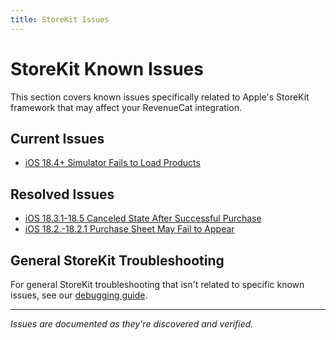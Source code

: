 ```yaml
---
title: StoreKit Issues
---
```


# StoreKit Known Issues

This section covers known issues specifically related to Apple's StoreKit framework that may affect your RevenueCat integration.

## Current Issues

- [iOS 18.4+ Simulator Fails to Load Products](storekit/ios-18-4-simulator-fails-to-load-products)

## Resolved Issues
- [iOS 18.3.1-18.5 Canceled State After Successful Purchase](storekit/ios-18-4-canceled-state-after-successful-purchase)
- [iOS 18.2.-18.2.1 Purchase Sheet May Fail to Appear](storekit/ios-18-2-purchase-sheet-may-fail-to-appear)

## General StoreKit Troubleshooting

For general StoreKit troubleshooting that isn't related to specific known issues, see our [debugging guide](/test-and-launch/debugging/troubleshooting-the-sdks).

---

_Issues are documented as they're discovered and verified._
